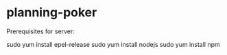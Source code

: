 planning-poker
==============
Prerequisites for server:

sudo yum install epel-release
sudo yum install nodejs
sudo yum install npm
